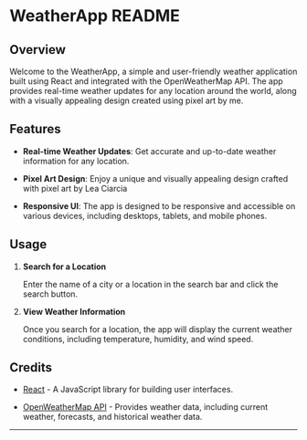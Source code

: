 # WeatherApp README

## Overview

Welcome to the WeatherApp, a simple and user-friendly weather application built using React and integrated with the OpenWeatherMap API. The app provides real-time weather updates for any location around the world, along with a visually appealing design created using pixel art by me.

## Features

- **Real-time Weather Updates**: Get accurate and up-to-date weather information for any location.

- **Pixel Art Design**: Enjoy a unique and visually appealing design crafted with pixel art by Lea Ciarcia

- **Responsive UI**: The app is designed to be responsive and accessible on various devices, including desktops, tablets, and mobile phones.

## Usage

1. **Search for a Location**

   Enter the name of a city or a location in the search bar and click the search button.

2. **View Weather Information**

   Once you search for a location, the app will display the current weather conditions, including temperature, humidity, and wind speed.

## Credits

- [React](https://reactjs.org/) - A JavaScript library for building user interfaces.

- [OpenWeatherMap API](https://openweathermap.org/api) - Provides weather data, including current weather, forecasts, and historical weather data.

---
